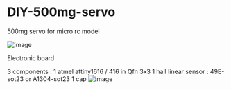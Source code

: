 # DIY-500mg-servo
500mg servo for micro rc model

![image](https://user-images.githubusercontent.com/89079859/152110818-6a085f0e-41cf-460b-99db-3cca11ab3b2c.png)

Electronic board

3 components :
1 atmel attiny1616 / 416 in Qfn 3x3
1 hall linear sensor : 49E-sot23 or A1304-sot23
1 cap 
![image](https://user-images.githubusercontent.com/89079859/152124439-74c066f0-c4e9-49b6-afa9-aa392909717a.png)




